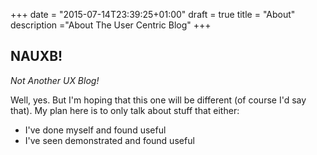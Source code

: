 +++
date = "2015-07-14T23:39:25+01:00"
draft = true
title = "About"
description ="About The User Centric Blog"
+++

## NAUXB!
_Not Another UX Blog!_


Well, yes. But I'm hoping that this one will be different (of course I'd say that). My plan here is to only talk about stuff that either:

- I've done myself and found useful
- I've seen demonstrated and found useful
